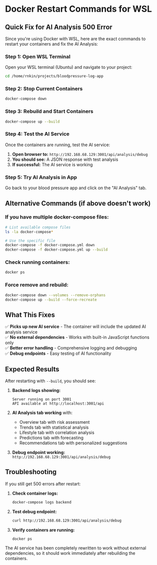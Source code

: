 # Docker Restart Commands for WSL

## Quick Fix for AI Analysis 500 Error

Since you're using Docker with WSL, here are the exact commands to restart your containers and fix the AI Analysis:

### Step 1: Open WSL Terminal
Open your WSL terminal (Ubuntu) and navigate to your project:

```bash
cd /home/rnkin/projects/bloodpressure-log-app
```

### Step 2: Stop Current Containers
```bash
docker-compose down
```

### Step 3: Rebuild and Start Containers
```bash
docker-compose up --build
```

### Step 4: Test the AI Service
Once the containers are running, test the AI service:

1. **Open browser to:** `http://192.168.68.129:3001/api/analysis/debug`
2. **You should see:** A JSON response with test analysis
3. **If successful:** The AI service is working

### Step 5: Try AI Analysis in App
Go back to your blood pressure app and click on the "AI Analysis" tab.

## Alternative Commands (if above doesn't work)

### If you have multiple docker-compose files:
```bash
# List available compose files
ls -la docker-compose*

# Use the specific file
docker-compose -f docker-compose.yml down
docker-compose -f docker-compose.yml up --build
```

### Check running containers:
```bash
docker ps
```

### Force remove and rebuild:
```bash
docker-compose down --volumes --remove-orphans
docker-compose up --build --force-recreate
```

## What This Fixes

✅ **Picks up new AI service** - The container will include the updated AI analysis service  
✅ **No external dependencies** - Works with built-in JavaScript functions only  
✅ **Better error handling** - Comprehensive logging and debugging  
✅ **Debug endpoints** - Easy testing of AI functionality  

## Expected Results

After restarting with `--build`, you should see:

1. **Backend logs showing:**
   ```
   Server running on port 3001
   API available at http://localhost:3001/api
   ```

2. **AI Analysis tab working** with:
   - Overview tab with risk assessment
   - Trends tab with statistical analysis
   - Lifestyle tab with correlation analysis
   - Predictions tab with forecasting
   - Recommendations tab with personalized suggestions

3. **Debug endpoint working:** `http://192.168.68.129:3001/api/analysis/debug`

## Troubleshooting

If you still get 500 errors after restart:

1. **Check container logs:**
   ```bash
   docker-compose logs backend
   ```

2. **Test debug endpoint:**
   ```bash
   curl http://192.168.68.129:3001/api/analysis/debug
   ```

3. **Verify containers are running:**
   ```bash
   docker ps
   ```

The AI service has been completely rewritten to work without external dependencies, so it should work immediately after rebuilding the containers.

